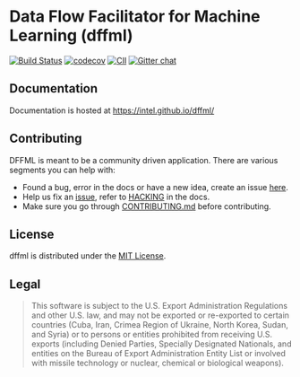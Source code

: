 # Data Flow Facilitator for Machine Learning (dffml)

[![Build Status](https://travis-ci.org/intel/dffml.svg?branch=master)](https://travis-ci.org/intel/dffml) [![codecov](https://codecov.io/gh/intel/dffml/branch/master/graph/badge.svg)](https://codecov.io/gh/intel/dffml) [![CII](https://bestpractices.coreinfrastructure.org/projects/2594/badge)](https://bestpractices.coreinfrastructure.org/projects/2594) [![Gitter chat](https://badges.gitter.im/gitterHQ/gitter.svg)](https://gitter.im/dffml/community)

## Documentation

Documentation is hosted at https://intel.github.io/dffml/

## Contributing

DFFML is meant to be a community driven application. There are various segments
you can help with:

- Found a bug, error in the docs or have a new idea, create an issue
  [here](https://github.com/intel/dffml/issues/new/choose).
- Help us fix an [issue](https://github.com/intel/dffml/issues), refer to
  [HACKING](HACKING.md) in the docs.
- Make sure you go through [CONTRIBUTING.md](CONTRIBUTING.md) before
  contributing.

## License

dffml is distributed under the [MIT License](LICENSE).

## Legal

> This software is subject to the U.S. Export Administration Regulations and
> other U.S. law, and may not be exported or re-exported to certain countries
> (Cuba, Iran, Crimea Region of Ukraine, North Korea, Sudan, and Syria) or to
> persons or entities prohibited from receiving U.S. exports (including
> Denied Parties, Specially Designated Nationals, and entities on the Bureau
> of Export Administration Entity List or involved with missile technology or
> nuclear, chemical or biological weapons).
